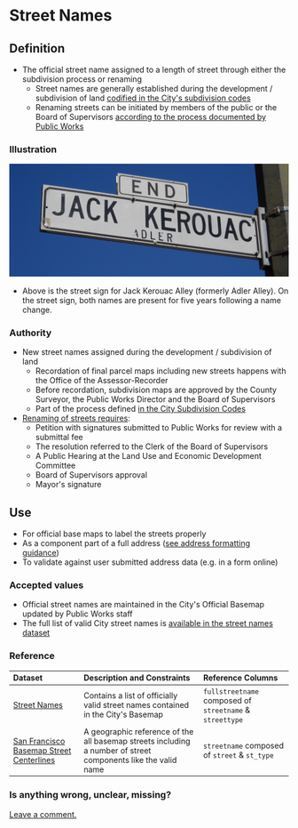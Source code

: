 # Street Names

## Definition

* The official street name assigned to a length of street through either the subdivision process or renaming
  * Street names are generally established during the development / subdivision of land [codified in the City's subdivision codes](http://library.amlegal.com/nxt/gateway.dll/California/subdivision/subdivisioncode?f=templates$fn=default.htm$3.0$vid=amlegal:sanfrancisco_ca$anc=JD_Subdivision)
  * Renaming streets can be initiated by members of the public or the Board of Supervisors [according to the process documented by Public Works](http://sfpublicworks.org/services/establishing-street-names)

### Illustration
![The street sign for Jack Kerouac Alley (formerly Adler Alley). On the street sign, both names are present for five years following a name change.](/assets/street_sign.jpg)
* Above is the street sign for Jack Kerouac Alley (formerly Adler Alley). On the street sign, both names are present for five years following a name change.

### Authority
* New street names assigned during the development / subdivision of land
  * Recordation of final parcel maps including new streets happens with the Office of the Assessor-Recorder 
  * Before recordation, subdivision maps are approved by the County Surveyor, the Public Works Director and the Board of Supervisors
  * Part of the process defined [in the City Subdivision Codes]()
* [Renaming of streets requires](http://sfpublicworks.org/services/establishing-street-names):
  * Petition with signatures submitted to Public Works for review with a submittal fee
  * The resolution referred to the Clerk of the Board of Supervisors 
  * A Public Hearing at the Land Use and Economic Development Committee
  * Board of Supervisors approval
  * Mayor's signature                             
   
## Use

* For official base maps to label the streets properly
* As a component part of a full address ([see address formatting guidance](/addresses.md))
* To validate against user submitted address data (e.g. in a form online)

### Accepted values

* Official street names are maintained in the City's Official Basemap updated by Public Works staff
* The full list of valid City street names is [available in the street names dataset](https://data.sfgov.org/Geographic-Locations-and-Boundaries/Street-Names/6d9h-4u5v)

### Reference

| Dataset | Description and Constraints | Reference Columns |
| :--- | :--- | :--- |
| [Street Names](hhttps://data.sfgov.org/Geographic-Locations-and-Boundaries/Street-Names/6d9h-4u5v) | Contains a list of officially valid street names contained in the City's Basemap | `fullstreetname` composed of `streetname` & `streettype` |
| [San Francisco Basemap Street Centerlines](hhttps://data.sfgov.org/Geographic-Locations-and-Boundaries/Street-Names/6d9h-4u5v) | A geographic reference of the all basemap streets including a number of street components like the valid name | `streetname` composed of `street` & `st_type` |

### Is anything wrong, unclear, missing?

[Leave a comment.](https://github.com/DataSF/draft-publishing-standards/issues/new?title=Comment:Street-Names&body=Comment:Street-Names)

